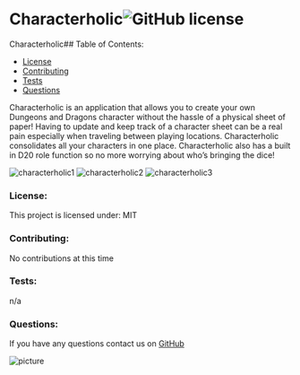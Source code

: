 # Characterholic![GitHub license](https://img.shields.io/github/license/Naereen/StrapDown.js.svg)
Characterholic## Table of Contents:
* [License](#license)
* [Contributing](#contributing)
* [Tests](#tests)
* [Questions](#questions)

Characterholic is an application that allows you to create your own Dungeons and Dragons character without the hassle of a physical sheet of paper!
Having to update and keep track of a character sheet can be a real pain especially when traveling between playing locations. Characterholic consolidates all your characters in one place.
Characterholic also has a built in D20 role function so no more worrying about who’s bringing the dice!

![characterholic1](https://user-images.githubusercontent.com/78002356/124843140-e1003200-df56-11eb-8c74-2e6409fc4b1a.JPG)
![characterholic2](https://user-images.githubusercontent.com/78002356/124843141-e2c9f580-df56-11eb-9e19-a21fba88c350.JPG)
![characterholic3](https://user-images.githubusercontent.com/78002356/124843149-e78ea980-df56-11eb-8e78-dd9cd3db8333.JPG)



### License:
This project is licensed under:
MIT
### Contributing:
No contributions at this time
### Tests:
n/a
### Questions:
If you have any questions contact us on [GitHub](https://github.com/shiromajh) 

![picture](https://github.com/dylgrn.png?size=50)


